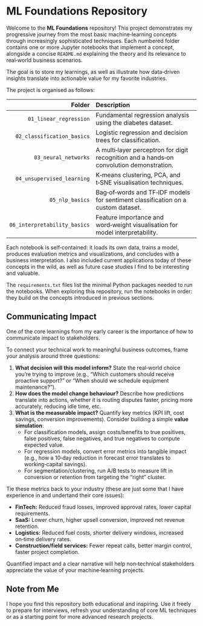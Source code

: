 # ML Foundations Repository

Welcome to the **ML Foundations** repository!  This project demonstrates my
progressive journey from the most basic machine‑learning concepts through
increasingly sophisticated techniques.  Each numbered folder contains one or
more Jupyter notebooks that implement a concept, alongside a concise
`README.md` explaining the theory and its relevance to real‑world business
scenarios.  

The goal is to store my learnings, as well as
illustrate how data‑driven insights translate into actionable value for my favorite industries.

The project is organised as follows:

| Folder | Description |
|-------:|:-----------|
| `01_linear_regression` | Fundamental regression analysis using the diabetes dataset. |
| `02_classification_basics` | Logistic regression and decision trees for classification. |
| `03_neural_networks` | A multi‑layer perceptron for digit recognition and a hands‑on convolution demonstration. |
| `04_unsupervised_learning` | K‑means clustering, PCA, and t‑SNE visualisation techniques. |
| `05_nlp_basics` | Bag‑of‑words and TF‑IDF models for sentiment classification on a custom dataset. |
| `06_interpretability_basics` | Feature importance and word‑weight visualisation for model interpretability. |

Each notebook is self‑contained: it loads its own data, trains a model,
produces evaluation metrics and visualizations, and concludes with a business
interpretation. I also included current applications today of these concepts in the wild,
as well as future case studies I find to be interesting and valuable.

The `requirements.txt` files list the minimal Python
packages needed to run the notebooks.  When exploring this repository, run the
notebooks in order: they build on the concepts introduced in previous
sections.

## Communicating Impact

One of the core learnings from my early career is the importance of how to communicate impact to stakeholders. 

To connect your technical work to meaningful business outcomes, frame your analysis around three questions:

1. **What decision will this model inform?** State the real‑world choice you’re trying to improve (e.g., “Which customers should receive proactive support?” or “When should we schedule equipment maintenance?”).
2. **How does the model change behaviour?** Describe how predictions translate into actions, whether it is routing disputes faster, pricing more accurately, reducing idle time, etc.
3. **What is the measurable impact?** Quantify key metrics (KPI lift, cost savings, conversion improvements). Consider building a simple **value simulation**:
   - For classification models, assign costs/benefits to true positives, false positives, false negatives, and true negatives to compute expected value.
   - For regression models, convert error metrics into tangible impact (e.g., how a 10‑day reduction in forecast error translates to working‑capital savings).
   - For segmentation/clustering, run A/B tests to measure lift in conversion or retention from targeting the “right” cluster.

Tie these metrics back to your industry (these are just some that I have experience in and undertand their core issues):  

- **FinTech:** Reduced fraud losses, improved approval rates, lower capital requirements.
- **SaaS:** Lower churn, higher upsell conversion, improved net revenue retention.  
- **Logistics:** Reduced fuel costs, shorter delivery windows, increased on‑time delivery rates.  
- **Construction/field services:** Fewer repeat calls, better margin control, faster project completion.

Quantified impact and a clear narrative will help non‑technical stakeholders appreciate the value of your machine‑learning projects.

## Note from Me

I hope you find this repository both educational and inspiring.  Use it
freely to prepare for interviews, refresh your understanding of core ML
techniques or as a starting point for more advanced research projects.
